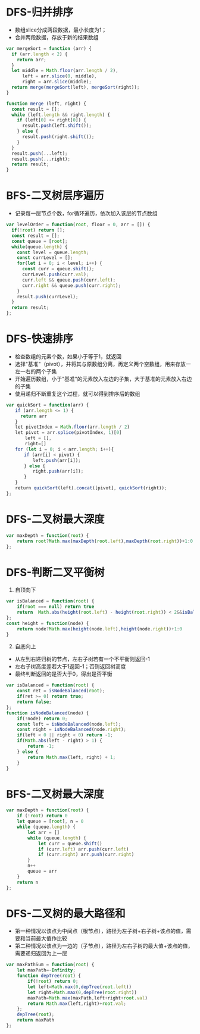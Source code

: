 # DFS-归并排序
* 数组slice分成两段数据，最小长度为1；
* 合并两段数据，存放于新的结果数组
```javascript
var mergeSort = function (arr) {
  if (arr.length < 2) {
    return arr;
  }
  let middle = Math.floor(arr.length / 2),
      left = arr.slice(0, middle),
      right = arr.slice(middle);
  return merge(mergeSort(left), mergeSort(right));
}

function merge (left, right) {
  const result = [];
  while (left.length && right.length) {
    if (left[0] <= right[0]) {
      result.push(left.shift());
    } else {
      result.push(right.shift());
    }
  }
  result.push(...left);
  result.push(...right);
  return result;
}
```
# BFS-二叉树层序遍历
* 记录每一层节点个数，for循环遍历，依次加入该层的节点数组
```javascript
var levelOrder = function(root, floor = 0, arr = []) {
  if(!root) return [];
  const result = [];
  const queue = [root];
  while(queue.length) {
    const level = queue.length; 
    const currLevel = []; 
    for(let i = 0; i < level; i++) { 
      const curr = queue.shift(); 
      currLevel.push(curr.val);
      curr.left && queue.push(curr.left); 
      curr.right && queue.push(curr.right); 
    }
    result.push(currLevel); 
  }
  return result;
};
```
# DFS-快速排序
* 检查数组的元素个数，如果小于等于1，就返回
* 选择"基准"（pivot），并将其与原数组分离，再定义两个空数组，用来存放一左一右的两个子集
* 开始遍历数组，小于"基准"的元素放入左边的子集，大于基准的元素放入右边的子集
* 使用递归不断重复这个过程，就可以得到排序后的数组
```javascript
var quickSort = function(arr) {
　　if (arr.length <= 1) { 
　　	return arr
　　}
　　let pivotIndex = Math.floor(arr.length / 2)
　　let pivot = arr.splice(pivotIndex, 1)[0]
       left = [],
       right=[]
　　for (let i = 0; i < arr.length; i++){
　　　　if (arr[i] < pivot) {
　　　　　　left.push(arr[i]);
　　　　} else {
　　　　　　right.push(arr[i]);
　　　　}
　　}
　　return quickSort(left).concat([pivot], quickSort(right));
};
```
# DFS-二叉树最大深度
```javascript
var maxDepth = function(root) {
    return root?Math.max(maxDepth(root.left),maxDepth(root.right))+1:0
};
```
# DFS-判断二叉平衡树
1. 自顶向下
```javascript
var isBalanced = function(root) {
    if(root === null) return true
    return  Math.abs(height(root.left) - height(root.right)) < 2&&isBalanced(root.left) && isBalanced(root.right)
};
const height = function(node) {
    return node?Math.max(height(node.left),height(node.right))+1:0
}
```
2. 自底向上
* 从左到右递归树的节点，左右子树若有一个不平衡则返回-1
* 左右子树高度差若大于1返回-1；否则返回树高度
* 最终判断返回的是否大于0，得出是否平衡
```javascript
var isBalanced = function(root) {
    const ret = isNodeBalanced(root);
    if(ret >= 0) return true;
    return false;
};
function isNodeBalanced(node) {
    if(!node) return 0;
    const left = isNodeBalanced(node.left);
    const right = isNodeBalanced(node.right);
    if(left < 0 || right < 0) return -1; 
    if(Math.abs(left - right) > 1) { 
        return -1;
    } else {
        return Math.max(left, right) + 1;
    }
}
```
# BFS-二叉树最大深度
```javascript
var maxDepth = function(root) {
    if (!root) return 0
    let queue = [root], n = 0
    while (queue.length) {
        let arr = []
        while (queue.length) {
            let curr = queue.shift()
            if (curr.left) arr.push(curr.left)
            if (curr.right) arr.push(curr.right)
        }
        n++
        queue = arr
    }
    return n
};
```
# DFS-二叉树的最大路径和
* 第一种情况以该点为中间点（根节点），路径为左子树+右子树+该点的值，需要和当前最大值作比较
* 第二种情况以该点为一边的（子节点），路径为左右子树的最大值+该点的值，需要递归返回为上一层
```javascript
var maxPathSum = function(root) {
    let maxPath=-Infinity;
    function depTree(root) {
        if(!root) return 0;
        let left=Math.max(0,depTree(root.left))
        let right=Math.max(0,depTree(root.right))
        maxPath=Math.max(maxPath,left+right+root.val)
        return Math.max(left,right)+root.val;
    };
    depTree(root);
    return maxPath
};
```